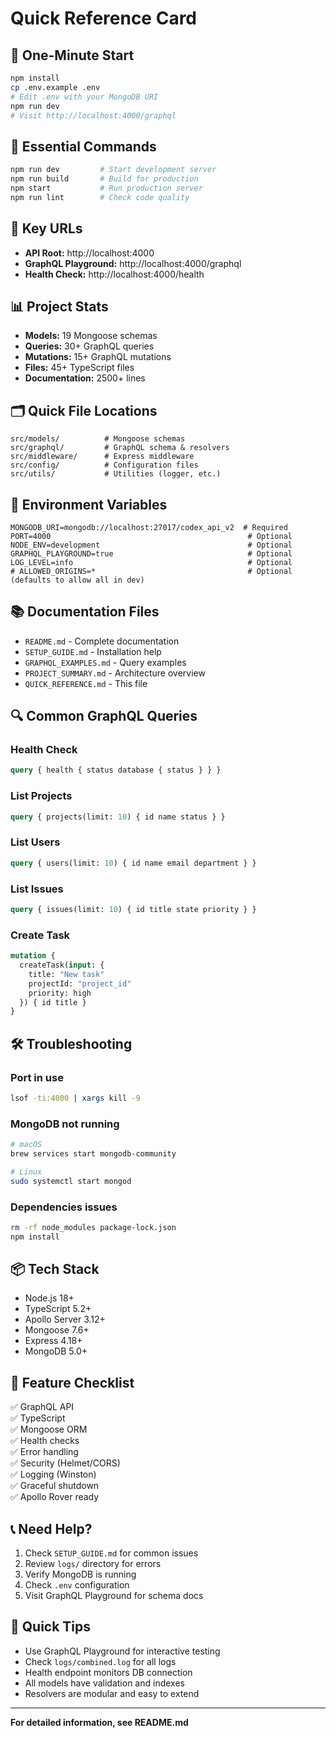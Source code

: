 # Quick Reference Card

## 🚀 One-Minute Start

```bash
npm install
cp .env.example .env
# Edit .env with your MongoDB URI
npm run dev
# Visit http://localhost:4000/graphql
```

## 📝 Essential Commands

```bash
npm run dev         # Start development server
npm run build       # Build for production
npm start           # Run production server
npm run lint        # Check code quality
```

## 🔗 Key URLs

- **API Root:** http://localhost:4000
- **GraphQL Playground:** http://localhost:4000/graphql
- **Health Check:** http://localhost:4000/health

## 📊 Project Stats

- **Models:** 19 Mongoose schemas
- **Queries:** 30+ GraphQL queries
- **Mutations:** 15+ GraphQL mutations
- **Files:** 45+ TypeScript files
- **Documentation:** 2500+ lines

## 🗂️ Quick File Locations

```
src/models/          # Mongoose schemas
src/graphql/         # GraphQL schema & resolvers
src/middleware/      # Express middleware
src/config/          # Configuration files
src/utils/           # Utilities (logger, etc.)
```

## 🔧 Environment Variables

```env
MONGODB_URI=mongodb://localhost:27017/codex_api_v2  # Required
PORT=4000                                            # Optional
NODE_ENV=development                                 # Optional
GRAPHQL_PLAYGROUND=true                              # Optional
LOG_LEVEL=info                                       # Optional
# ALLOWED_ORIGINS=*                                  # Optional (defaults to allow all in dev)
```

## 📚 Documentation Files

- `README.md` - Complete documentation
- `SETUP_GUIDE.md` - Installation help
- `GRAPHQL_EXAMPLES.md` - Query examples
- `PROJECT_SUMMARY.md` - Architecture overview
- `QUICK_REFERENCE.md` - This file

## 🔍 Common GraphQL Queries

### Health Check
```graphql
query { health { status database { status } } }
```

### List Projects
```graphql
query { projects(limit: 10) { id name status } }
```

### List Users
```graphql
query { users(limit: 10) { id name email department } }
```

### List Issues
```graphql
query { issues(limit: 10) { id title state priority } }
```

### Create Task
```graphql
mutation {
  createTask(input: {
    title: "New task"
    projectId: "project_id"
    priority: high
  }) { id title }
}
```

## 🛠️ Troubleshooting

### Port in use
```bash
lsof -ti:4000 | xargs kill -9
```

### MongoDB not running
```bash
# macOS
brew services start mongodb-community

# Linux
sudo systemctl start mongod
```

### Dependencies issues
```bash
rm -rf node_modules package-lock.json
npm install
```

## 📦 Tech Stack

- Node.js 18+
- TypeScript 5.2+
- Apollo Server 3.12+
- Mongoose 7.6+
- Express 4.18+
- MongoDB 5.0+

## 🎯 Feature Checklist

✅ GraphQL API  
✅ TypeScript  
✅ Mongoose ORM  
✅ Health checks  
✅ Error handling  
✅ Security (Helmet/CORS)  
✅ Logging (Winston)  
✅ Graceful shutdown  
✅ Apollo Rover ready  

## 📞 Need Help?

1. Check `SETUP_GUIDE.md` for common issues
2. Review `logs/` directory for errors
3. Verify MongoDB is running
4. Check `.env` configuration
5. Visit GraphQL Playground for schema docs

## 🌟 Quick Tips

- Use GraphQL Playground for interactive testing
- Check `logs/combined.log` for all logs
- Health endpoint monitors DB connection
- All models have validation and indexes
- Resolvers are modular and easy to extend

---

**For detailed information, see README.md**

